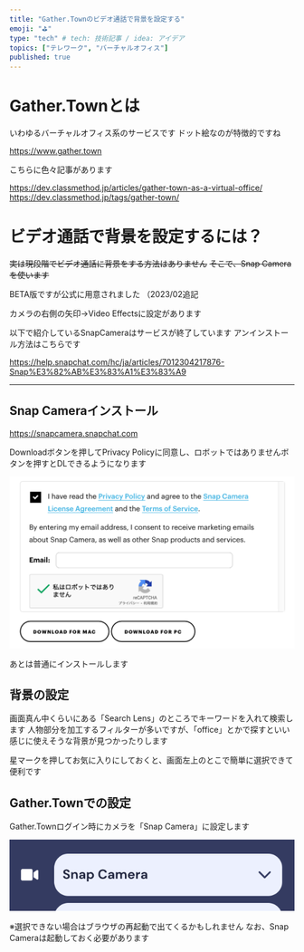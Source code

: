```yaml
---
title: "Gather.Townのビデオ通話で背景を設定する"
emoji: "⛳"
type: "tech" # tech: 技術記事 / idea: アイデア
topics: ["テレワーク", "バーチャルオフィス"]
published: true
---
```

# Gather.Townとは

いわゆるバーチャルオフィス系のサービスです
ドット絵なのが特徴的ですね

https://www.gather.town

こちらに色々記事があります

https://dev.classmethod.jp/articles/gather-town-as-a-virtual-office/
https://dev.classmethod.jp/tags/gather-town/

# ビデオ通話で背景を設定するには？

~~実は現段階でビデオ通話に背景をする方法はありません~~
~~そこで、Snap Cameraを使います~~

BETA版ですが公式に用意されました
（2023/02追記

カメラの右側の矢印→Video Effectsに設定があります

以下で紹介しているSnapCameraはサービスが終了しています
アンインストール方法はこちらです

https://help.snapchat.com/hc/ja/articles/7012304217876-Snap%E3%82%AB%E3%83%A1%E3%83%A9

---

## Snap Cameraインストール

https://snapcamera.snapchat.com

Downloadボタンを押してPrivacy Policyに同意し、ロボットではありませんボタンを押すとDLできるようになります

![](/images/20220208/1.png)

あとは普通にインストールします

## 背景の設定

画面真ん中くらいにある「Search Lens」のところでキーワードを入れて検索します
人物部分を加工するフィルターが多いですが、「office」とかで探すといい感じに使えそうな背景が見つかったりします

星マークを押してお気に入りにしておくと、画面左上のとこで簡単に選択できて便利です

## Gather.Townでの設定

Gather.Townログイン時にカメラを「Snap Camera」に設定します

![](/images/20220208/2.png)

※選択できない場合はブラウザの再起動で出てくるかもしれません
なお、Snap Cameraは起動しておく必要があります
